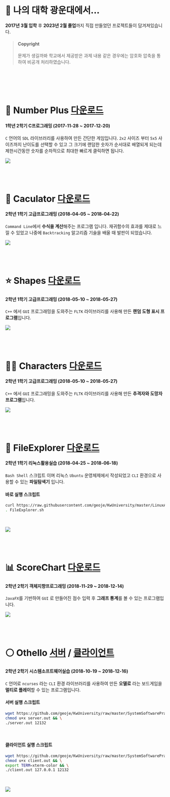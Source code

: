# 🎠 나의 대학 광운대에서...

**2017년 3월 입학** 후 **2023년 2월 졸업**까지 직접 만들었던 프로젝트들이 담겨져있습니다.

> #### Copyright
>
> 문제가 생길까봐 학교에서 제공받은 과제 내용 같은 경우에는 암호화 압축을 통하여 비공개 처리하였습니다.

<br><br><br><br>

# 🔢 Number Plus [다운로드](https://github.com/geoje/KwUniversity/raw/master/CProgrammingAdvanced/FinalProject/NumberPlus.zip)

#### 1학년 2학기 C프로그래밍 (2017-11-28 ~ 2017-12-20)

`C` 언어의 `SDL` 라이브러리를 사용하여 만든 간단한 게임입니다.
`2x2` 사이즈 부터 `5x5` 사이즈까지 난이도를 선택할 수 있고 그 크기에 랜덤한 숫자가 순서대로 배열되게 되는데 제한시간동안 숫자를 순차적으로 최대한 빠르게 클릭하면 됩니다.

![](CProgrammingAdvanced/FinalProject/NumberPlus.gif)
<br><br><br><br>

# 🧮 Caculator [다운로드](https://github.com/geoje/KwUniversity/raw/master/CppProgramming/Project1/Calculator.exe)

#### 2학년 1학기 고급프로그래밍 (2018-04-05 ~ 2018-04-22)

`Command Line`에서 **수식을 계산**해주는 프로그램 입니다.
재귀함수의 효과를 제대로 느낄 수 있었고 나중에 `Backtracking` 알고리즘 기술을 배울 때 발판이 되었습니다.

![](CppProgramming/Project1/Calculator.PNG)
<br><br><br><br>

# ⭐ Shapes [다운로드](https://github.com/geoje/KwUniversity/raw/master/CppProgramming/Project2/Shapes.exe)

#### 2학년 1학기 고급프로그래밍 (2018-05-10 ~ 2018-05-27)

`C++` 에서 `GUI` 프로그래밍을 도와주는 `FLTK` 라이브러리를 사용해 만든 **랜덤 도형 표시 프로그램**입니다.

![](CppProgramming/Project2/Shapes.PNG)
<br><br><br><br>

# 👮‍♂️ Characters [다운로드](https://github.com/geoje/KwUniversity/raw/master/CppProgramming/Project2/Characters.exe)

#### 2학년 1학기 고급프로그래밍 (2018-05-10 ~ 2018-05-27)

`C++` 에서 `GUI` 프로그래밍을 도와주는 `FLTK` 라이브러리를 사용해 만든 **추격자와 도망자 프로그램**입니다.

![](CppProgramming/Project2/Characters.gif)
<br><br><br><br>

# 📁 FileExplorer [다운로드](https://github.com/geoje/KwUniversity/blob/master/LinuxApplicationPractice/Project2/2017203014_YGH.sh)

#### 2학년 1학기 리눅스활용실습 (2018-04-25 ~ 2018-06-18)

`Bash Shell` 스크립트 이며 리눅스 `Ubuntu` 운영체제에서 작성되었고 `CLI` 환경으로 사용할 수 있는 **파일탐색기** 입니다.
<br>

#### 바로 실행 스크립트

```bash
curl https://raw.githubusercontent.com/geoje/KwUniversity/master/LinuxApplicationPractice/Project2/2017203014_YGH.sh > FileExplorer.sh && \
. FileExplorer.sh
```

<br>

![](LinuxApplicationPractice/Project2/FileExplorer.gif)
<br><br><br><br>

# 📊 ScoreChart [다운로드](https://github.com/geoje/KwUniversity/raw/master/ObjectOrientedProgramming\hw5\ScoreChart.exe)

#### 2학년 2학기 객체지향프로그래밍 (2018-11-29 ~ 2018-12-14)

`JavaFX`를 기반하여 `GUI` 로 만들어진 점수 입력 후 **그래프 통계**를 볼 수 있는 프로그램입니다.

![](ObjectOrientedProgramming/hw5/ScoreChart.gif)
<br><br><br><br>

# ⚪ Othello [서버](https://github.com/geoje/KwUniversity/raw/master/SystemSoftwarePractice/Project2/Server/server.out) / [클라이언트](https://github.com/geoje/KwUniversity/raw/master/SystemSoftwarePractice/Project2/Client/client.out)

#### 2학년 2학기 시스템소프트웨어실습 (2018-10-19 ~ 2018-12-16)

`C` 언어로 `ncurses` 라는 `CLI` 환경 라이브러리를 사용하여 만든 **오델로** 라는 보드게임을 **멀티로 플레이**할 수 있는 프로그램입니다.
<br>

#### 서버 실행 스크립트

```bash
wget https://github.com/geoje/KwUniversity/raw/master/SystemSoftwarePractice/Project2/Server/server.out && \
chmod u+x server.out && \
./server.out 12132
```

<br>

#### 클라이언트 실행 스크립트

```bash
wget https://github.com/geoje/KwUniversity/raw/master/SystemSoftwarePractice/Project2/Client/client.out && \
chmod u+x client.out && \
export TERM=xterm-color && \
./client.out 127.0.0.1 12132
```

<br>

![](SystemSoftwarePractice/Project2/Othello.gif)
<br><br><br><br>
